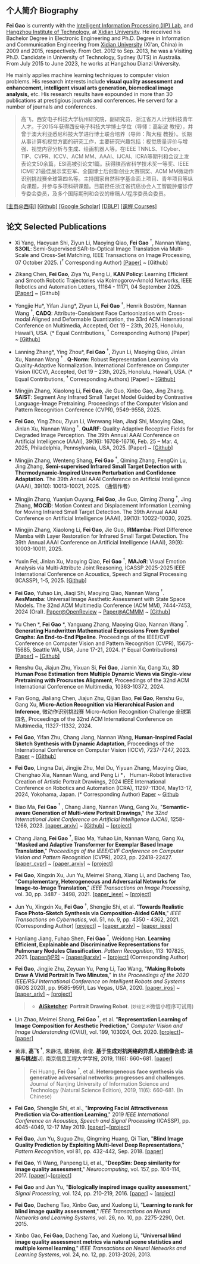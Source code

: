 <!-- 
``` 
Good times, hard times, but never bad times. —— Steve Jobs
高飞，西电杭研院
```
-->

## 个人简介 Biography

**Fei Gao** is currently with the [Intelligent Information Processing (IIP) Lab.](https://iip-xdu.github.io/) and [Hangzhou Institute of Technology](http://hz.xidian.edu.cn/), at [Xidian University](http://www.xidian.edu.cn/). He received his Bachelor Degree in Electronic Engineering and Ph.D. Degree in Information and Communication Engineering from [Xidian University](http://www.xidian.edu.cn/) (Xi'an, China) in 2009 and 2015, respectively. From Oct. 2012 to Sep. 2013, he was a Visiting Ph.D. Candidate in University of Technology, Sydney (UTS) in Australia. From July 2015 to June 2023, he works at Hangzhou Dianzi University.

He mainly applies machine learning techniques to computer vision problems. His research interests include **visual quality assessment and enhancement, intelligent visual arts generation, biomedical image analysis,** etc. His research results have expounded in more than 30 publications at prestigious journals and conferences. He serverd for a number of journals and conferences.

> 高飞，西安电子科技大学杭州研究院，副研究员，浙江省万人计划科技青年人才。于2015年获得西安电子科技大学博士学位（导师：高新波 教授），并曾于澳大利亚悉尼科技大学进行博士联合培养（导师：陶大程 教授）。长期从事计算机视觉方面的研究工作，主要研究兴趣包括：视觉质量评价与增强、视觉内容分析与生成、绘画机器人等。在IEEE TNNLS、TCyber、TIP、CVPR、ICCV、ACM MM、AAAI、IJCAI、ICRA等期刊和会议上发表论文50余篇，ESI高被引论文1篇。获得陕西省科学技术奖一等奖、IEEE ICME’21最佳展示奖亚军、全国博士后创新创业大赛铜奖、ACM MM微动作识别挑战赛全球第四名等。主持国家自然科学基金面上项目、青年项目等纵向课题，并参与多项科研课题。目前担任浙江省抗癌协会人工智能肿瘤诊疗专委会委员，及多个国际期刊和会议的审稿人/程序委员会委员。


[[主页@西电]](https://faculty.xidian.edu.cn/fei_gao/zh_CN/index.htm) [[Github]](https://github.com/fei-aiart)    [[Google Scholar]](https://scholar.google.com/citations?user=wawnisoAAAAJ&hl=en)   [[DBLP]](https://dblp.org/pid/16/722-6)  [[课程 Courses]](https://github.com/fei-aiart/courses)


## 论文 Selected Publications

- Xi Yang, Haoyuan Shi, Ziyun Li, Maoying Qiao, **Fei Gao** $^\dagger$, Nannan Wang, **S3OIL**: Semi-Supervised SAR-to-Optical Image Translation via Multi-Scale and Cross-Set Matching, IEEE Transactions on Image Processing, 07 October 2025. ($^\dagger$ Corresponding Author) [[Paper]](https://ieeexplore.ieee.org/abstract/document/11196005) ~ [Github]

- Zikang Chen, **Fei Gao**, Ziya Yu, Peng Li, **KAN Policy**: Learning Efficient and Smooth Robotic Trajectories via Kolmogorov-Arnold Networks, IEEE Robotics and Automation Letters, 11164 - 11171, 04 September 2025. [[Paper]](https://ieeexplore.ieee.org/abstract/document/11151197) ~ [Github]

- Yongjie Hu\*, Yifan Jiang\*, Ziyun Li, **Fei Gao** $^\dagger$, Henrik Boström, Nannan Wang $^\dagger$, **CADQ**: Attribute-Consistent Face Cartoonization with Cross-modal Aligned and Deformable Quantization, the 33rd ACM International Conference on Multimedia, Accepted, Oct 19 – 23th, 2025, Honolulu, Hawai'i, USA. (\* Equal Contributions, $^\dagger$ Corresponding Authors) [Paper] ~ [[Github]](https://github.com/IIP-Lab-XDU/CADQ)

- Lanning Zhang\*, Ying Zhou\*, **Fei Gao** $^\dagger$, Ziyun Li, Maoying Qiao, Jinlan Xu, Nannan Wang $^\dagger$ . **Q-Norm**: Robust Representation Learning via Quality-Adaptive Normalization. International Conference on Computer Vision (ICCV), Accepted, Oct 19 – 23th, 2025, Honolulu, Hawai'i, USA. (\* Equal Contributions, $^\dagger$ Corresponding Authors) [Paper] ~ [[Github]](https://github.com/IIP-Lab-XDU/Q-Norm)

- Mingjin Zhang, Xiaolong Li, **Fei Gao**, Jie Guo, Xinbo Gao, Jing Zhang. **SAIST**: Segment Any Infrared Small Target Model Guided by Contrastive Language-Image Pretraining. Proceedings of the Computer Vision and Pattern Recognition Conference (CVPR), 9549-9558, 2025. 
  
- **Fei Gao**, Ying Zhou, Ziyun Li, Wenwang Han, Jiaqi Shi, Maoying Qiao, Jinlan Xu, Nannan Wang $^\dagger$. **QuARF**: Quality-Adaptive Receptive Fields for Degraded Image Perception. The 39th Annual AAAI Conference on Artificial Intelligence (AAAI), 39(16): 16708-16716, Feb. 25 – Mar. 4, 2025, Philadelphia, Pennsylvania, USA, 2025. [Paper] ~ [[Github]](https://github.com/AiArt-Gao/QuARF)

- Mingjin Zhang, Wenteng Shang, **Fei Gao** $^\dagger$, Qiming Zhang, FengQin Lu, Jing Zhang, **Semi-supervised Infrared Small Target Detection with Thermodynamic-Inspired Uneven Perturbation and Confidence Adaptation**. The 39th Annual AAAI Conference on Artificial Intelligence (AAAI), 39(10): 10013-10021, 2025. （通信作者）

- Mingjin Zhang, Yuanjun Ouyang, **Fei Gao**, Jie Guo, Qiming Zhang $^\dagger$, Jing Zhang, **MOCID**: Motion Context and Displacement Information Learning for Moving Infrared Small Target Detection. The 39th Annual AAAI Conference on Artificial Intelligence (AAAI),  39(10): 10022-10030, 2025.

- Mingjin Zhang, Xiaolong Li, **Fei Gao**, Jie Guo, **IRMamba**: Pixel Difference Mamba with Layer Restoration for Infrared Small Target Detection. The 39th Annual AAAI Conference on Artificial Intelligence (AAAI), 39(9): 10003-10011, 2025.
  
- Yuxin Fei, Jinlan Xu, Maoying Qiao, **Fei Gao** $^\dagger$, **MAJoR**: Visual Emotion Analysis via Multi-Attribute Joint Reasoning, ICASSP 2025-2025 IEEE International Conference on Acoustics, Speech and Signal Processing (ICASSP), 1-5, 2025. [[Github]](https://github.com/AiArt-Gao/MAJoR)

- **Fei Gao**, Yuhao Lin, Jiaqi Shi, Maoying Qiao, Nannan Wang $^\dagger$. **AesMamba**: Universal Image Aesthetic Assessment with State Space Models. The 32nd ACM Multimedia Conference (ACM MM), 7444-7453, 2024 (Oral). [Paper@OpenReview](https://openreview.net/forum?id=obaazx0Hbz) ~ [Paper@ACMMM](https://dl.acm.org/doi/abs/10.1145/3664647.3681011) ~ [[Github]](https://github.com/AiArt-Gao/AesMamba)

- Yu Chen \*, **Fei Gao** \*, Yanguang Zhang, Maoying Qiao, Nannan Wang $^\dagger$. **Generating Handwritten Mathematical Expressions From Symbol Graphs: An End-to-End Pipeline**. Proceedings of the IEEE/CVF Conference on Computer Vision and Pattern Recognition (CVPR), 15675-15685, Seattle WA, USA, June 17-21, 2024. (\* Equal Contributions)  [[Paper]](https://cvpr.thecvf.com/virtual/2024/poster/31503) ~ [[Github]](https://github.com/AiArt-Gao/HMEG)

- Renshu Gu, Jiajun Zhu, Yixuan Si, **Fei Gao**, Jiamin Xu, Gang Xu, **3D Human Pose Estimation from Multiple Dynamic Views via Single-view Pretraining with Procrustes Alignment**, Proceedings of the 32nd ACM International Conference on Multimedia, 10363-10372, 2024.

- Fan Gong, Jialiang Chen, Jiajun Zhu, Qijian Bao, **Fei Gao**, Renshu Gu, Gang Xu, **Micro-Action Recognition via Hierarchical Fusion and Inference**, 微动作识别挑战赛 Micro-Action Recognition Challenge 全球第四名, Proceedings of the 32nd ACM International Conference on Multimedia, 11327-11332, 2024.

- **Fei Gao**, Yifan Zhu, Chang Jiang, Nannan Wang, **Human-Inspired Facial Sketch Synthesis with Dynamic Adaptation**, Proceedings of the International Conference on Computer Vision (ICCV), 7237-7247, 2023. [Paper](https://openaccess.thecvf.com/content/ICCV2023/html/Gao_Human-Inspired_Facial_Sketch_Synthesis_with_Dynamic_Adaptation_ICCV_2023_paper.html) ~ [[Github]](https://github.com/AiArt-Gao/HIDA)

- **Fei Gao**, Lingna Dai, Jingjie Zhu, Mei Du, Yiyuan Zhang, Maoying Qiao, Chenghao Xia, Nannan Wang, and Peng Li \*， Human-Robot Interactive Creation of Artistic Portrait Drawings, 2024 IEEE International Conference on Robotics and Automation (ICRA), 11297-11304, May13-17, 2024, Yokohama, Japan. (\* Corresponding Author) [Paper](https://ieeexplore.ieee.org/abstract/document/10611451/) ~ [Github](https://github.com/fei-aiart/HRICA)

- Biao Ma, **Fei Gao** $^\dagger$ , Chang Jiang, Nannan Wang, Gang Xu, "**Semantic-aware Generation of Multi-view Portrait Drawings**," *the 32nd International Joint Conference on Artificial Intelligence (IJCAI)*, 1258-1266, 2023. [[paper_arxiv]](https://arxiv.org/abs/2305.02618) ~ [[Github]](https://github.com/AiArt-Gao/SAGE)  ~ [[project]](https://vmaibex.github.io/)

- Chang Jiang, **Fei Gao** $^\dagger$, Biao Ma, Yuhao Lin, Nannan Wang, Gang Xu, "**Masked and Adaptive Transformer for Exemplar Based Image Translation**," *Proceedings of the IEEE/CVF Conference on Computer Vision and Pattern Recognition* (CVPR), 2023, pp. 22418-22427. [[paper_cvpr]](https://openaccess.thecvf.com/content/CVPR2023/html/Jiang_Masked_and_Adaptive_Transformer_for_Exemplar_Based_Image_Translation_CVPR_2023_paper.html) ~  [[paper_arxiv]](https://arxiv.org/abs/2303.17123) ~ [[project]](https://github.com/AiArt-Gao/MATEBIT)

- **Fei Gao**, Xingxin Xu, Jun Yu, Meimei Shang, Xiang Li, and Dacheng Tao, "**Complementary, Heterogeneous and Adversarial Networks for Image-to-Image Translation**," *IEEE Transactions on Image Processing*, vol. 30, pp. 3487 - 3498, 2021. [[paper_ieee]](https://ieeexplore.ieee.org/document/9366371) ~ [[project]](https://fei-hdu.github.io/chan/)

- Jun Yu, Xingxin Xu, **Fei Gao** $^\dagger$, Shengjie Shi, et al. "**Towards Realistic Face Photo-Sketch Synthesis via Composition-Aided GANs**," *IEEE Transactions on Cybernatics*,  vol. 51, no. 9, pp. 4350 - 4362, 2021.  (Corresponding Author) [[project](https://fei-hdu.github.io/ca-gan/)] ~ [[paper_arxiv](https://arxiv.org/abs/1712.00899)] ~ [[paper_ieee](https://ieeexplore.ieee.org/abstract/document/9025751)]

- Hanliang Jiang, Fuhao Shen, **Fei Gao** $^\dagger$, Weidong Han. **Learning Efficient, Explainable and Discriminative Representations for Pulmonary Nodules Classification**. *Pattern Recognition*, 113: 107825, 2021. [[paper@PR\]](https://www.sciencedirect.com/science/article/pii/S0031320321000121) ~ [[paper@arxiv]](https://arxiv.org/abs/2101.07429) ~ [[project]](https://github.com/fei-hdu/NAS-Lung) (Corresponding Author)

- **Fei Gao**, Jingjie Zhu, Zeyuan Yu, Peng Li, Tao Wang, "**Making Robots Draw A Vivid Portrait In Two Minutes**," in *the Proceedings of the 2020 IEEE/RSJ International Conference on Intelligent Robots and Systems* (IROS 2020), pp. 9585-9591, Las Vegas, USA, 2020. [[paper_iros]](https://ras.papercept.net/proceedings/IROS20/1854.pdf) ~ [[paper_ariv]](https://arxiv.org/abs/2005.05526) ~ [[project]](https://ricelll.github.io/AiSketcher/)
  
  > - [**AiSketcher**](https://ricelll.github.io/AiSketcher/): **Portrait Drawing Robot**.    (`妙绘艺术`微信小程序可试用)

- Lin Zhao, Meimei Shang, **Fei Gao** $^\dagger$, et al. "**Representation Learning of Image Composition for Aesthetic Prediction**," *Computer Vision and Image Understanding* (CVIU), vol. 199, 103024, Oct. 2020. [[project]](https://github.com/fei-hdu/ReLIC)~[[paper]](https://www.sciencedirect.com/science/article/abs/pii/S1077314220300801)

- 黄菲, **高飞** $^\dagger$, 朱静洁, 戴玲娜, 俞俊. **基于生成对抗网络的异质人脸图像合成: 进展与挑战**[J]. 南京信息工程大学学报, 2019, 11(6): 660~681. [[paper](http://nxdxb.cnjournals.org/ch/reader/view_abstract.aspx?file_no=20190604&flag=1)]
  
  > Fei Huang, **Fei Gao** $^\dagger$, et al. **Heterogeneous face synthesis via generative adversarial networks: progresses and challenges**. Journal of Nanjing University of Information Science and Technology (Natural Science Edition), 2019, 11(6): 660-681. (In Chinese)

- **Fei Gao**, Shengjie Shi, et al., "**Improving Facial Attractiveness Prediction via Co-attention Learning**," 2019 *IEEE International Conference on Acoustics, Speech and Signal Processing* (ICASSP), pp. 4045-4049, 12-17 May 2019. [[paper]](https://xplorestaging.ieee.org/document/8683112?denied=)~[[project]](https://github.com/fei-hdu/FaceAttract)

- **Fei Gao**, Jun Yu, Suguo Zhu, Qingming Huang, Qi Tian, "**Blind Image Quality Prediction by Exploiting Multi-level Deep Representations**," *Pattern Recognition*, vol 81, pp. 432-442, Sep. 2018. [[paper](https://www.sciencedirect.com/science/article/pii/S003132031830150X)]

- **Fei Gao**, Yi Wang, Panpeng Li, et al., "**DeepSim: Deep similarity for image quality assessment**," *Neurocomputing*, vol. 157, pp. 104-114, 2017. [[paper](https://www.sciencedirect.com/science/article/pii/S0925231217301480)]~[[project](https://github.com/fei-hdu/deepsim)]

- **Fei Gao** and Jun Yu, "**Biologically inspired image quality assessment**," *Signal Processing*, vol. 124, pp. 210-219, 2016. [[paper](https://www.sciencedirect.com/science/article/pii/S0165168415002856)] ~ [[project](http://mil.hdu.edu.cn/people/fei_gao/code/FR_BIFS.zip)]

- **Fei Gao**, Dacheng Tao, Xinbo Gao, and Xuelong Li, "**Learning to rank for blind image quality assessment**," *IEEE Transactions on Neural Networks and Learning Systems*, vol. 26, no. 10, pp. 2275-2290, Oct. 2015. 

- Xinbo Gao, **Fei Gao**, Dacheng Tao, and Xuelong Li, "**Universal blind image quality assessment metrics via natural scene statistics and multiple kernel learning**," *IEEE Transactions on Neural Networks and Learning Systems*, vol. 24, no. 12, pp. 2013-2026, 2013. 
